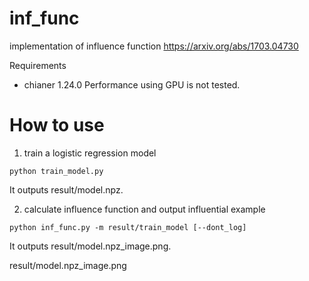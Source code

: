 # inf_func
implementation of influence function
https://arxiv.org/abs/1703.04730

Requirements
* chianer 1.24.0
Performance using GPU is not tested.

# How to use

1. train a logistic regression model

```
python train_model.py
```
It outputs result/model.npz.

2. calculate influence function and output influential example

```
python inf_func.py -m result/train_model [--dont_log]
```

It outputs result/model.npz_image.png.

result/model.npz_image.png

